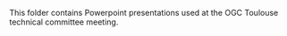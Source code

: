 This folder contains Powerpoint presentations used at the OGC Toulouse technical committee meeting.
